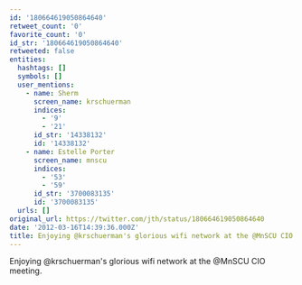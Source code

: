 ```yaml
---
id: '180664619050864640'
retweet_count: '0'
favorite_count: '0'
id_str: '180664619050864640'
retweeted: false
entities:
  hashtags: []
  symbols: []
  user_mentions:
    - name: Sherm
      screen_name: krschuerman
      indices:
        - '9'
        - '21'
      id_str: '14338132'
      id: '14338132'
    - name: Estelle Porter
      screen_name: mnscu
      indices:
        - '53'
        - '59'
      id_str: '3700083135'
      id: '3700083135'
  urls: []
original_url: https://twitter.com/jth/status/180664619050864640
date: '2012-03-16T14:39:36.000Z'
title: Enjoying @krschuerman's glorious wifi network at the @MnSCU CIO meeting.
---
```


Enjoying @krschuerman's glorious wifi network at the @MnSCU CIO meeting.